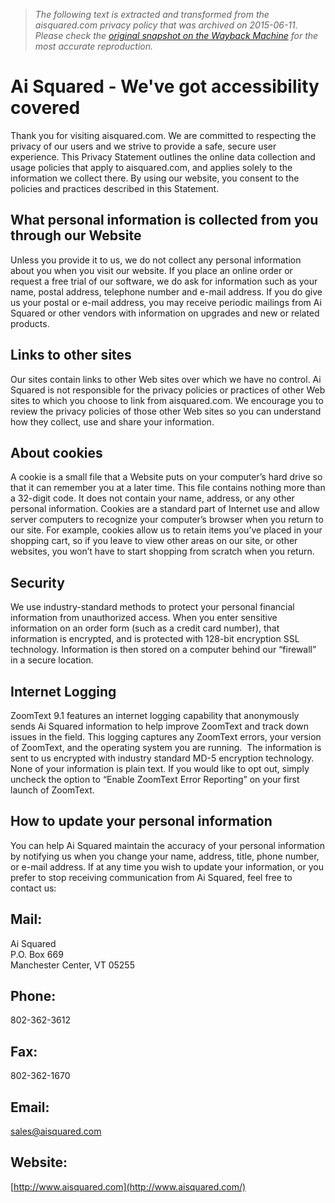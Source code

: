 > *The following text is extracted and transformed from the aisquared.com privacy policy that was archived on 2015-06-11. Please check the [original snapshot on the Wayback Machine](https://web.archive.org/web/20150611161128id_/http%3A//www.aisquared.com/privacy_policy) for the most accurate reproduction.*

# Ai Squared - We've got accessibility covered

Thank you for visiting aisquared.com. We are committed to respecting the privacy of our users and we strive to provide a safe, secure user experience. This Privacy Statement outlines the online data collection and usage policies that apply to aisquared.com, and applies solely to the information we collect there. By using our website, you consent to the policies and practices described in this Statement. 

## What personal information is collected from you through our Website

Unless you provide it to us, we do not collect any personal information about you when you visit our website. If you place an online order or request a free trial of our software, we do ask for information such as your name, postal address, telephone number and e-mail address. If you do give us your postal or e-mail address, you may receive periodic mailings from Ai Squared or other vendors with information on upgrades and new or related products. 

## Links to other sites

Our sites contain links to other Web sites over which we have no control. Ai Squared is not responsible for the privacy policies or practices of other Web sites to which you choose to link from aisquared.com. We encourage you to review the privacy policies of those other Web sites so you can understand how they collect, use and share your information. 

## About cookies

A cookie is a small file that a Website puts on your computer’s hard drive so that it can remember you at a later time. This file contains nothing more than a 32-digit code. It does not contain your name, address, or any other personal information. Cookies are a standard part of Internet use and allow server computers to recognize your computer’s browser when you return to our site. For example, cookies allow us to retain items you’ve placed in your shopping cart, so if you leave to view other areas on our site, or other websites, you won’t have to start shopping from scratch when you return. 

## Security

We use industry-standard methods to protect your personal financial information from unauthorized access. When you enter sensitive information on an order form (such as a credit card number), that information is encrypted, and is protected with 128-bit encryption SSL technology. Information is then stored on a computer behind our “firewall” in a secure location. 

## Internet Logging

ZoomText 9.1 features an internet logging capability that anonymously sends Ai Squared information to help improve ZoomText and track down issues in the field. This logging captures any ZoomText errors, your version of ZoomText, and the operating system you are running.  The information is sent to us encrypted with industry standard MD-5 encryption technology. None of your information is plain text. If you would like to opt out, simply uncheck the option to “Enable ZoomText Error Reporting” on your first launch of ZoomText. 

## How to update your personal information

You can help Ai Squared maintain the accuracy of your personal information by notifying us when you change your name, address, title, phone number, or e-mail address. If at any time you wish to update your information, or you prefer to stop receiving communication from Ai Squared, feel free to contact us: 

## Mail:

Ai Squared   
P.O. Box 669   
Manchester Center, VT 05255 

## Phone:

802-362-3612 

## Fax:

802-362-1670 

## Email:

[sales@aisquared.com](mailto:sales@aisquared.com)

## Website:

[http://www.aisquared.com](http://www.aisquared.com/)
